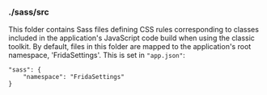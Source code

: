 ### ./sass/src

This folder contains Sass files defining CSS rules corresponding to classes
included in the application's JavaScript code build when using the classic toolkit.
By default, files in this folder are mapped to the application's root namespace, 'FridaSettings'.
This is set in `"app.json"`:

    "sass": {
        "namespace": "FridaSettings"
    }